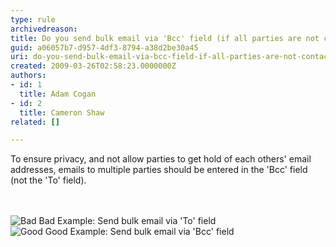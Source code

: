 ```yaml
---
type: rule
archivedreason: 
title: Do you send bulk email via 'Bcc' field (if all parties are not contacts of each other)?
guid: a06057b7-d957-4df3-8794-a38d2be30a45
uri: do-you-send-bulk-email-via-bcc-field-if-all-parties-are-not-contacts-of-each-other
created: 2009-03-26T02:58:23.0000000Z
authors:
- id: 1
  title: Adam Cogan
- id: 2
  title: Cameron Shaw
related: []

---
```




  <p>To ensure privacy, and not allow parties to get hold of each others' email addresses, emails to multiple parties should be entered in the 'Bcc' field (not the 'To' field).
</p>

<br><excerpt class='endintro'></excerpt><br>
  <img src="/Standards/Communication/RulesToBetterEmail/PublishingImages/better_emails_bulk_to.jpg" alt="Bad" class="ms-rteCustom-ImageArea" /> <span class="ms-rteCustom-FigureBad">Bad Example&#58; Send bulk email via 'To' field</span> <br>
<img src="/Standards/Communication/RulesToBetterEmail/PublishingImages/better_emails_bulk_bcc.JPG" alt="Good" class="ms-rteCustom-ImageArea" /> <span class="ms-rteCustom-FigureGood">Good Example&#58; Send bulk email via 'Bcc' field </span>



